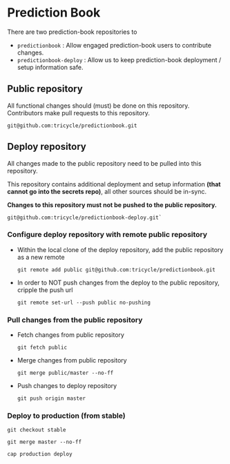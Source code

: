 # Prediction Book

There are two prediction-book repositories to

* `predictionbook` : Allow engaged prediction-book users to contribute changes.
* `predictionbook-deploy` : Allow us to keep prediction-book deployment / setup information safe.

## Public repository

All functional changes should (must) be done on this repository. Contributors make pull requests to this repository.

	git@github.com:tricycle/predictionbook.git

## Deploy repository

All changes made to the public repository need to be pulled into this repository.

This repository contains additional deployment and setup information **(that cannot go into the secrets repo)**, all other sources should be in-sync.

**Changes to this repository must not be pushed to the public repository.**

	git@github.com:tricycle/predictionbook-deploy.git`

### Configure deploy repository with remote public repository

* Within the local clone of the deploy repository, add the public repository as a new remote

  `git remote add public git@github.com:tricycle/predictionbook.git`

* In order to NOT push changes from the deploy to the public repository, cripple the push url

  `git remote set-url --push public no-pushing`

### Pull changes from the public repository

* Fetch changes from public repository
  
  `git fetch public`

* Merge changes from public repository
  
  `git merge public/master --no-ff`

* Push changes to deploy repository

  `git push origin master`

### Deploy to production (from stable)

	git checkout stable

	git merge master --no-ff

	cap production deploy
